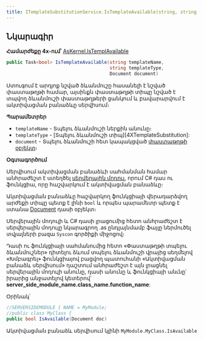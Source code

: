 ```yaml
---
title: ITemplateSubstitutionService.IsTemplateAvailable(string, string, Document) մեթոդ  
---
```


## Նկարագիր

**Համարժեքը 4x-ում՝** [AsKernel.IsTemplAvailable](https://armsoft.github.io/as4x-docs/HTM/ProgrGuide/Functions/Functions/IsTemplAvailable.html)

```c#
public Task<bool> IsTemplateAvailable(string templateName, 
                                      string templateType, 
                                      Document document)
```

Ստուգում է արդյոք նշված ձևանմուշը հասանելի է նշված փաստաթղթի համար, այսինքն փաստաթղթի տիպը նշված է տպվող ձևանմուշի փաստաթղթերի ցանկում և բավարարվում է ակտիվացման բանաձևը սերվիսում։

**Պարամետրեր**

* `templateName` - Տպելու ձևանմուշի ներքին անունը։
* `templateType` - [Տպելու ձևանմուշի տիպ][4XTemplateSubstitution]:
* `document` - Տպելու ձևանմուշի հետ կապակցված [փաստաթղթի օբյեկտ](../../definitions/document.md)։

**Օգտագործում**

Սերվիսում ակտիվացման բանաձևի սահմանման համար անհրաժեշտ է ստեղծել [սերվերային մոդուլ](../../../extensions/definitions/server_side_module.md), որում C# դաս ու ֆունկցիա, որը հաշվարկում է ակտիվացման բանաձևը։

Ակտիվացման բանաձևը հաշվարկող ֆունկցիայի վերադարձվող արժեքի տիպը պետք է լինի `bool` և որպես պարամետր պետք է ստանա [Document](../../definitions/document.md) դասի օբյեկտ։

Սերվերային մոդուլի և C# դասի լրացումից հետո անհրաժեշտ է սերվերային մոդուլը նկարագրող .as ընդլայնմամբ ֆայլը ներմուծել տվյալների բազա `Syscon` գործիքի միջոցով։

Դասի ու ֆունկցիայի սահմանումից հետո «Փաստաթղթի տպելու ձևանմուշներ» դիտելու ձևում տպելու ձևանմուշի վրայից սեղմելով «Խմբագրել» ֆունկցիայով բացվող պատուհանի «Ակտիվացման բանաձև սերվիսում» դաշտում անհրաժեշտ է այն լրացնել սերվերային մոդուլի անունը, դասի անունը և ֆունկցիայի անւնը՝ իրարից անջատելով կետերով՝ **server_side_module_name.class_name.function_name**:  

Օրինակ՝
``` c#
//SERVERSIDEMODULE { NAME = MyModule;
//public class MyClass {
public bool IsAvailable(Document doc)
```

Ակտիվացման բանաձև սերվիսում կլինի `MyModule.MyClass.IsAvailable`
